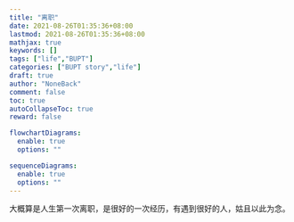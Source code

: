 ```yaml
---
title: "离职"
date: 2021-08-26T01:35:36+08:00
lastmod: 2021-08-26T01:35:36+08:00
mathjax: true
keywords: []
tags: ["life","BUPT"]
categories: ["BUPT story","life"]
draft: true
author: "NoneBack"
comment: false
toc: true
autoCollapseToc: true
reward: false

flowchartDiagrams:
  enable: true
  options: ""

sequenceDiagrams: 
  enable: true
  options: ""
---
```


大概算是人生第一次离职，是很好的一次经历，有遇到很好的人，姑且以此为念。
